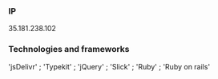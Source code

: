 ### IP 
35.181.238.102

### Technologies and frameworks
'jsDelivr' ;
'Typekit' ;
'jQuery' ;
'Slick' ; 
'Ruby' ;
'Ruby on rails'
